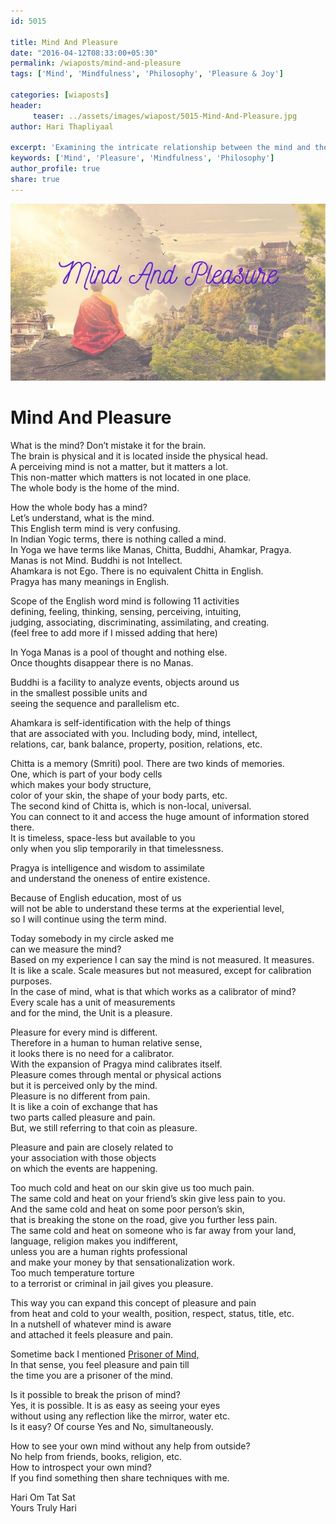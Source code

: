 ```yaml
--- 
id: 5015

title: Mind And Pleasure
date: "2016-04-12T08:33:00+05:30"
permalink: /wiaposts/mind-and-pleasure
tags: ['Mind', 'Mindfulness', 'Philosophy', 'Pleasure & Joy']    

categories: [wiaposts] 
header:
     teaser: ../assets/images/wiapost/5015-Mind-And-Pleasure.jpg
author: Hari Thapliyaal 

excerpt: 'Examining the intricate relationship between the mind and the pursuit of pleasure.' 
keywords: ['Mind', 'Pleasure', 'Mindfulness', 'Philosophy']
author_profile: true 
share: true 
---
```


![Mind And Pleasure](../assets/images/wiapost/5015-Mind-And-Pleasure.jpg)     
   
# Mind And Pleasure   
    
What is the mind? Don’t mistake it for the brain.     
The brain is physical and it is located inside the physical head.     
A perceiving mind is not a matter, but it matters a lot.     
This non-matter which matters is not located in one place.     
The whole body is the home of the mind.    
    
How the whole body has a mind?     
Let’s understand, what is the mind.     
This English term mind is very confusing.     
In Indian Yogic terms, there is nothing called a mind.     
In Yoga we have terms like Manas, Chitta, Buddhi, Ahamkar, Pragya.     
Manas is not Mind. Buddhi is not Intellect.     
Ahamkara is not Ego. There is no equivalent Chitta in English.     
Pragya has many meanings in English.    
    
Scope of the English word mind is following 11 activities     
defining, feeling, thinking, sensing, perceiving, intuiting,     
judging, associating, discriminating, assimilating, and creating.     
(feel free to add more if I missed adding that here)    
    
In Yoga Manas is a pool of thought and nothing else.     
Once thoughts disappear there is no Manas.    
    
Buddhi is a facility to analyze events, objects around us     
in the smallest possible units and     
seeing the sequence and parallelism etc.    
    
Ahamkara is self-identification with the help of things     
that are associated with you. Including body, mind, intellect,     
relations, car, bank balance, property, position, relations, etc.    
    
Chitta is a memory (Smriti) pool. There are two kinds of memories.     
One, which is part of your body cells     
which makes your body structure,     
color of your skin, the shape of your body parts, etc.     
The second kind of Chitta is, which is non-local, universal.     
You can connect to it and access the huge amount of information stored there.     
It is timeless, space-less but available to you     
only when you slip temporarily in that timelessness.    
    
Pragya is intelligence and wisdom to assimilate     
and understand the oneness of entire existence.    
    
Because of English education, most of us     
will not be able to understand these terms at the experiential level,     
so I will continue using the term mind.    
    
Today somebody in my circle asked me     
can we measure the mind?     
Based on my experience I can say the mind is not measured. It measures.     
It is like a scale. Scale measures but not measured, except for calibration purposes.     
In the case of mind, what is that which works as a calibrator of mind?     
Every scale has a unit of measurements     
and for the mind, the Unit is a pleasure.    
    
Pleasure for every mind is different.     
Therefore in a human to human relative sense,     
it looks there is no need for a calibrator.     
With the expansion of Pragya mind calibrates itself.     
Pleasure comes through mental or physical actions     
but it is perceived only by the mind.     
Pleasure is no different from pain.     
It is like a coin of exchange that has     
two parts called pleasure and pain.     
But, we still referring to that coin as pleasure.    
    
Pleasure and pain are closely related to     
your association with those objects     
on which the events are happening.    
    
Too much cold and heat on our skin give us too much pain.     
The same cold and heat on your friend’s skin give less pain to you.     
And the same cold and heat on some poor person’s skin,     
that is breaking the stone on the road, give you further less pain.     
The same cold and heat on someone who is far away from your land,     
language, religion makes you indifferent,     
unless you are a human rights professional     
and make your money by that sensationalization work.     
Too much temperature torture     
to a terrorist or criminal in jail gives you pleasure.    
    
This way you can expand this concept of pleasure and pain     
from heat and cold to your wealth, position, respect, status, title, etc.     
In a nutshell of whatever mind is aware     
and attached it feels pleasure and pain.    
    
Sometime back I mentioned [Prisoner of Mind,](https://wia.dasarpai.com/prisoner-of-the-mind/)     
In that sense, you feel pleasure and pain till     
the time you are a prisoner of the mind.    
    
Is it possible to break the prison of mind?     
Yes, it is possible. It is as easy as seeing your eyes     
without using any reflection like the mirror, water etc.     
Is it easy? Of course Yes and No, simultaneously.    
    
How to see your own mind without any help from outside?     
No help from friends, books, religion, etc.     
How to introspect your own mind?     
If you find something then share techniques with me.    
    
Hari Om Tat Sat     
Yours Truly Hari    
